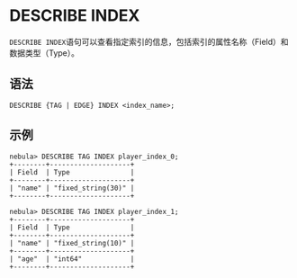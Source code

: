 # DESCRIBE INDEX

`DESCRIBE INDEX`语句可以查看指定索引的信息，包括索引的属性名称（Field）和数据类型（Type）。

## 语法

```ngql
DESCRIBE {TAG | EDGE} INDEX <index_name>;
```

## 示例

```ngql
nebula> DESCRIBE TAG INDEX player_index_0;
+--------+--------------------+
| Field  | Type               |
+--------+--------------------+
| "name" | "fixed_string(30)" |
+--------+--------------------+

nebula> DESCRIBE TAG INDEX player_index_1;
+--------+--------------------+
| Field  | Type               |
+--------+--------------------+
| "name" | "fixed_string(10)" |
+--------+--------------------+
| "age"  | "int64"            |
+--------+--------------------+
```